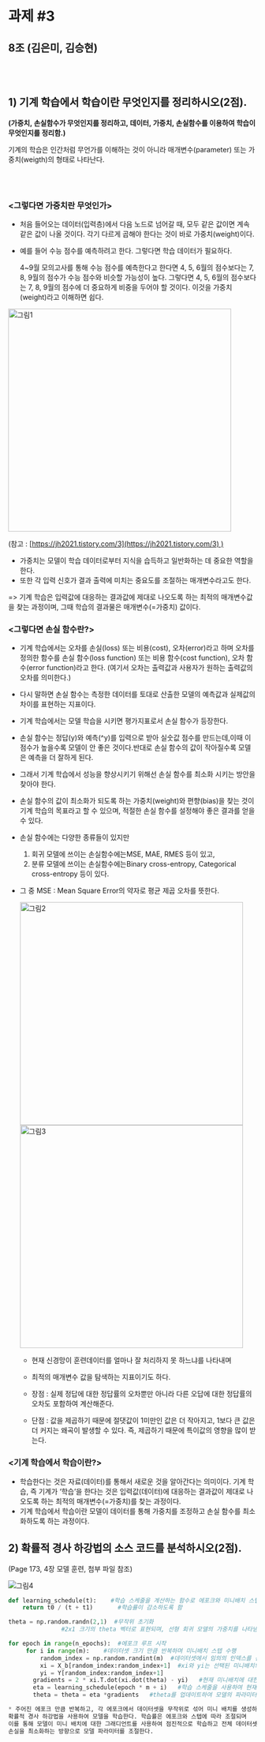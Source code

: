 # 과제 #3

## 8조 (김은미, 김승현)

<br><br>
## **1) 기계 학습에서 학습이란 무엇인지를 정리하시오**(2점). 
**(가중치, 손실함수가 무엇인지를 정리하고, 데이터, 가중치, 손실함수를 이용하여 학습이 무엇인지를 정리함.)**


기계의 학습은 인간처럼 무언가를 이해하는 것이 아니라 매개변수(parameter) 또는 가중치(weigth)의 형태로 나타난다.

<br><br>
### **<그렇다면 가중치란 무엇인가>**

- 처음 들어오는 데이터(입력층)에서 다음 노드로 넘어갈 때, 모두 같은 값이면 계속 같은 값이 나올 것이다. 각기 다르게 곱해야 한다는 것이 바로 가중치(weight)이다.

- 예를 들어 수능 점수를 예측하려고 한다. 그렇다면 학습 데이터가 필요하다.
    
    4~9월 모의고사를 통해 수능 점수를 예측한다고 한다면 4, 5, 6월의 점수보다는 7, 8, 9월의 점수가 수능 점수와 비슷할 가능성이 높다. 그렇다면 4, 5, 6월의 점수보다는 7, 8, 9월의 점수에 더 중요하게 비중을 두어야 할 것이다. 이것을 가중치(weight)라고 이해하면 쉽다.
    

<img width="452" alt="그림1" src="https://github.com/seunghyuniisme/ML/assets/145260996/b47a7725-e204-40f7-988a-bff8c3e91435">

(참고 : [https://jh2021.tistory.com/3](https://jh2021.tistory.com/3) )

- 가중치는 모델이 학습 데이터로부터 지식을 습득하고 일반화하는 데 중요한 역할을 한다.
- 또한 각 입력 신호가 결과 출력에 미치는 중요도를 조절하는 매개변수라고도 한다.

=> 기계 학습은 입력값에 대응하는 결과값에 제대로 나오도록 하는 최적의 매개변수값을 찾는 과정이며, 그때 학습의 결과물은 매개변수(=가중치) 값이다.




### **<그렇다면 손실 함수란?>**

- 기계 학습에서는 오차를 손실(loss) 또는 비용(cost), 오차(error)라고 하며
오차를 정의한 함수를 손실 함수(loss function) 또는 비용 함수(cost function), 오차 함수(error function)라고 한다. (여기서 오차는 출력값과 사용자가 원하는 출력값의 오차를 의미한다.)
- 다시 말하면 손실 함수는 측정한 데이터를 토대로 산출한 모델의 예측값과 실제값의 차이를 표현하는 지표이다.
- 기계 학습에서는 모델 학습을 시키면 평가지표로서 손실 함수가 등장한다.
- 손실 함수는 정답(y)와 예측(^y)를 입력으로 받아 실숫값 점수를 만드는데,이때 이 점수가 높을수록 모델이 안 좋은 것이다.반대로 손실 함수의 값이 작아질수록 모델은 예측을 더 잘하게 된다.
- 그래서 기계 학습에서 성능을 향상시키기 위해선 손실 함수를 최소화 시키는 방안을 찾아야 한다.
- 손실 함수의 값이 최소화가 되도록 하는 가중치(weight)와 편향(bias)을 찾는 것이 기계 학습의 목표라고 할 수 있으며, 적절한 손실 함수를 설정해야 좋은 결과를 얻을 수 있다.

- 손실 함수에는 다양한 종류들이 있지만
    1. 회귀 모델에 쓰이는 손실함수에는MSE, MAE, RMES 등이 있고,
    2. 분류 모델에 쓰이는 손실함수에는Binary cross-entropy, Categorical cross-entropy 등이 있다.
    
- 그 중 MSE : Mean Square Error의 약자로 평균 제곱 오차를 뜻한다.
    
    
    <img width="452" alt="그림2" src="https://github.com/seunghyuniisme/ML/assets/145260996/89e615a4-a5bf-45a0-8af2-96a2bebf2165">
    
    <img width="452" alt="그림3" src="https://github.com/seunghyuniisme/ML/assets/145260996/a685f733-b364-4b7e-860d-1ecb5cee64f9">
    
    - 현재 신경망이 훈련데이터를 얼마나 잘 처리하지 못 하느냐를 나타내며
    - 최적의 매개변수 값을 탐색하는 지표이기도 하다.
    
    - 장점 : 실제 정답에 대한 정답률의 오차뿐만 아니라 다른 오답에 대한 정답률의 오차도 포함하여 계산해준다.
    - 단점 : 값을 제곱하기 때문에 절댓값이 1미만인 값은 더 작아지고, 1보다 큰 값은 더 커지는 왜곡이 발생할 수 있다. 즉, 제곱하기 때문에 특이값의 영향을 많이 받는다.



### **<기계 학습에서 학습이란?>**

- 학습한다는 것은 자료(데이터)를 통해서 새로운 것을 알아간다는 의미이다.
기계 학습, 즉 기계가 ‘학습’을 한다는 것은 입력값(데이터)에 대응하는 결과값이 제대로 나오도록 하는 
최적의 매개변수(=가중치)를 찾는 과정이다.
- 기계 학습에서 학습이란 모델이 데이터를 통해 가중치를 조정하고 손실 함수를 최소화하도록 하는 과정이다.




## 2) 확률적 경사 하강법의 소스 코드를 분석하시오(2점). 
(Page 173, 4장 모델 훈련, 첨부 파일 참조)

![그림4](https://github.com/seunghyuniisme/ML/assets/145260996/6a357f03-2371-443d-98ba-c6eb801c2fd3)

```python
def learning_schedule(t):    #학습 스케줄을 계산하는 함수로 에포크와 미니배치 스텝을 이용하여 현재 학습률을 계산
	return t0 / (t + t1)       #학습률이 감소하도록 함

theta = np.random.randn(2,1)  #무작위 초기화
               #2x1 크기의 theta 벡터로 표현되며, 선형 회귀 모델의 가중치를 나타냄 

for epoch in range(n_epochs):  #에포크 루프 시작
     for i in range(m):    #데이터셋 크기 만큼 반복하며 미니배치 스텝 수행
         random_index = np.random.randint(m)  #데이터셋에서 임의의 인덱스를 선택하여 미니배치를 생성
         xi = X_b[random_index:random_index+1]  #xi와 yi는 선택된 미니배치의 특성과 레이블
         yi = Y[random_index:random_index+1]
       gradients = 2 * xi.T.dot(xi.dot(theta) - yi)   #현재 미니배치에 대한 그래디언트 벡터를 계산
       eta = learning_schedule(epoch * m + i)   #학습 스케줄을 사용하여 현재 스텝에서의 학습률을 계산
       theta = theta = eta *gradients   #theta를 업데이트하여 모델의 파라미터를 조정

* 주어진 에포크 만큼 반복하고, 각 에포크에서 데이터셋을 무작위로 섞어 미니 배치를 생성하며
확률적 경사 하강법을 사용하여 모델을 학습한다. 학습률은 에포크와 스텝에 따라 조절되며 
이를 통해 모델이 미니 배치에 대한 그래디언트를 사용하여 점진적으로 학습하고 전체 데이터셋을 반복하여 
손실을 최소화하는 방향으로 모델 파라미터를 조절한다.
```
